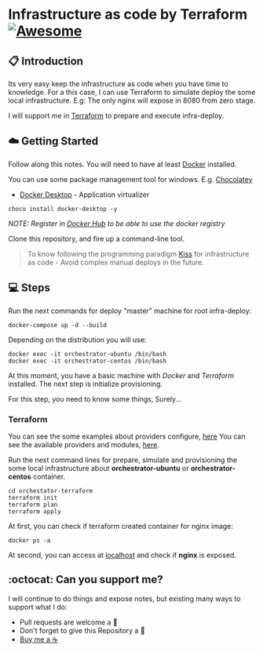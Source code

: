 # Infrastructure as code by Terraform [![Awesome](https://awesome.re/badge-flat.svg)](https://awesome.re)

## :clipboard: Introduction

Its very easy keep the infrastructure as code when you have time to knowledge. For a this case, I can use Terraform to simulate deploy the some local infrastructure. E.g: The only nginx will expose in 8080 from zero stage.

I will support me in [Terraform](https://www.terraform.io/) to prepare and execute infra-deploy. 

## :cloud: Getting Started

Follow along this notes. You will need to have at least [Docker](https://www.oracle.com/java/technologies/javase/javase-jdk8-downloads.html) installed. 

You can use some package management tool for windows. E.g. [Chocolatey](https://chocolatey.org/)

*	[Docker Desktop](https://www.docker.com/products/docker-desktop) - Application virtualizer
```
choco install docker-desktop -y
```
_NOTE: Register in [Docker Hub](https://hub.docker.com/) to be able to use the docker registry_

Clone this repository, and fire up a command-line tool.

> To know following the programming paradigm [Kiss](https://en.wikipedia.org/wiki/KISS_principle) for infrastructure as code - Avoid complex manual deploys in the future.

## :computer: Steps

Run the next commands for deploy "master" machine for root infra-deploy:
```
docker-compose up -d --build
```
Depending on the distribution you will use:
```
docker exec -it orchestrator-ubuntu /bin/bash
docker exec -it orchestrator-centos /bin/bash
```

At this moment, you have a basic machine with _Docker_ and _Terraform_ installed. The next step is initialize provisioning.

For this step, you need to know some things, Surely...

### Terraform

You can see the some examples about providers configure, [here](https://www.terraform.io/docs/language/providers/configuration.html)
You can see the available providers and modules, [here](https://registry.terraform.io/search/providers).

Run the next command lines for prepare, simulate and provisioning the some local infrastructure about **orchestrator-ubuntu** or **orchestrator-centos** container.

```
cd orchestator-terraform
terraform init
terraform plan
terraform apply
```

At first, you can check if terraform created container for nginx image:
```
docker ps -a
```
At second, you can access at [localhost](http://localhost:8080) and check if **nginx** is exposed.


## :octocat: Can you support me?

I will continue to do things and expose notes, but existing many ways to support what I do:
* Pull requests are welcome a :dizzy:
* Don't forget to give this Repository a :star2:
* <a href="https://www.buymeacoffee.com/pedringcoding" title="Donate to this content using BuyMeACoffee">Buy me a :coffee:</a>
